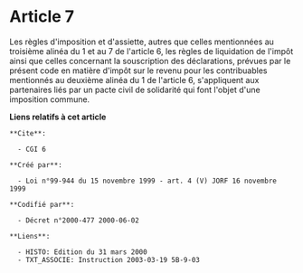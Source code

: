 # Article 7

Les règles d'imposition et d'assiette, autres que celles mentionnées au troisième alinéa du 1 et au 7 de l'article 6, les
règles de liquidation de l'impôt ainsi que celles concernant la souscription des déclarations, prévues par le présent code en
matière d'impôt sur le revenu pour les contribuables mentionnés au deuxième alinéa du 1 de l'article 6, s'appliquent aux
partenaires liés par un pacte civil de solidarité qui font l'objet d'une imposition commune.

**Liens relatifs à cet article**

	**Cite**:

	  - CGI 6

	**Créé par**:

	  - Loi n°99-944 du 15 novembre 1999 - art. 4 (V) JORF 16 novembre 1999

	**Codifié par**:

	  - Décret n°2000-477 2000-06-02

	**Liens**:

	  - HISTO: Edition du 31 mars 2000
	  - TXT_ASSOCIE: Instruction 2003-03-19 5B-9-03
